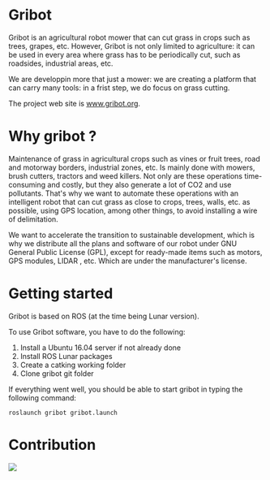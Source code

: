 # Gribot

Gribot is an agricultural robot mower that can cut grass in crops such as trees, grapes, etc. However,
Gribot is not only limited to agriculture: it can be used in every area where grass has to be periodically cut, such as 
roadsides, industrial areas, etc.

We are developpin more that just a mower: we are creating a platform that can carry many tools: in a frist step, we do focus on
grass cutting.


The project web site is www.gribot.org.

# Why gribot ?

Maintenance of grass in agricultural crops such as vines or fruit trees, road and motorway borders,
industrial zones, etc. Is mainly done with mowers, brush cutters, tractors and weed killers. Not only
are these operations time-consuming and costly, but they also generate a lot of CO2 and use pollutants.
That's why we want to automate these operations with an intelligent robot that can cut grass as close
to crops, trees, walls, etc. as possible, using GPS location, among other things, to avoid installing a
wire of delimitation.

We want to accelerate the transition to sustainable development, which is why we distribute all the
plans and software of our robot under GNU General Public License (GPL), except for ready-made
items such as motors, GPS modules, LIDAR , etc. Which are under the manufacturer's license.

# Getting started 

Gribot is based on ROS (at the time being Lunar version).

To use Gribot software, you have to do the following:

1. Install a Ubuntu 16.04 server if not already done
2. Install ROS Lunar packages
3. Create a catking working folder
4. Clone gribot git folder

If everything went well, you should be able to start gribot in typing the following command:

```
roslaunch gribot gribot.launch
```

# Contribution

<a href="https://github.com/guycorbaz/gribot/graphs/contributors"><img src="https://github.com/guycorbaz/gribot/graphs/contributors/contributord.svg?width=890" /> </a>
